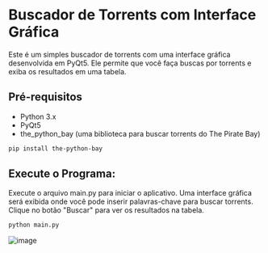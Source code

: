 # Buscador de Torrents com Interface Gráfica

Este é um simples buscador de torrents com uma interface gráfica desenvolvida em PyQt5. Ele permite que você faça buscas por torrents e exiba os resultados em uma tabela.
## Pré-requisitos

- Python 3.x
- PyQt5
- the_python_bay (uma biblioteca para buscar torrents do The Pirate Bay)

```bash
pip install the-python-bay
```

## Execute o Programa:
Execute o arquivo main.py para iniciar o aplicativo. Uma interface gráfica será exibida onde você pode inserir palavras-chave para buscar torrents. Clique no botão "Buscar" para ver os resultados na tabela.
```bash
python main.py
```

![image](https://github.com/Carlos-Guilherme/Torrent-Search/assets/72580077/53c9f917-a58b-426d-b92b-b06acfdb3dc7)


